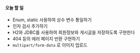#### 오늘 할 일

- Enum, static 사용하여 상수 변수 통일하기
- 인자 검사 추가하기
- H2와 JDBC를 사용하여 회원정보와 게시글을 저장하도록 구현한다
- 404 등의 에러 페이지 반환 구현하기
- `multipart/form-data` 로 이미지 업로드